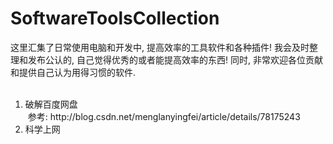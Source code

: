 # SoftwareToolsCollection
这里汇集了日常使用电脑和开发中, 提高效率的工具软件和各种插件! 我会及时整理和发布公认的, 自己觉得优秀的或者能提高效率的东西! 同时, 非常欢迎各位贡献和提供自己认为用得习惯的软件.
<br>
<ol>
  <li>破解百度网盘</li>
  参考: http://blog.csdn.net/menglanyingfei/article/details/78175243
  <li>科学上网</li>
</ol>
















